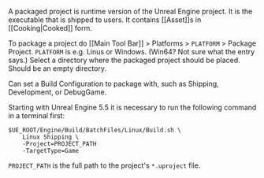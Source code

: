 A packaged project is runtime version of the Unreal Engine project.
It is the executable that is shipped to users.
It contains [[Asset]]s in [[Cooking|Cooked]] form.

To package a project do [[Main Tool Bar]] > Platforms > `PLATFORM` > Package Project.
`PLATFORM` is e.g. Linus or Windows.  (Win64? Not sure what the entry says.)
Select a directory where the packaged project should be placed.
Should be an empty directory.

Can set a Build Configuration to package with, such as Shipping, Development, or DebugGame.

Starting with Unreal Engine 5.5 it is necessary to run the following command in a terminal first:
```shell
$UE_ROOT/Engine/Build/BatchFiles/Linux/Build.sh \
	Linux Shipping \
	-Project=PROJECT_PATH
	-TargetType=Game
```

`PROJECT_PATH` is the full path to the project's `*.uproject` file.
